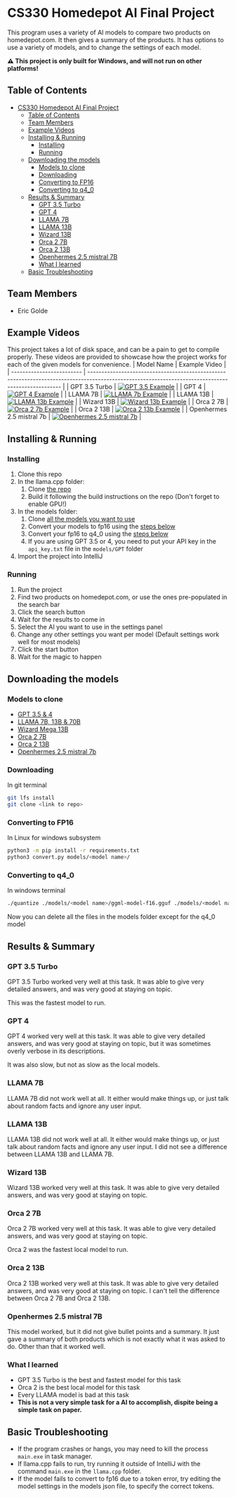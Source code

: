 # CS330 Homedepot AI Final Project
This program uses a variety of AI models to compare two products on homedepot.com. It then gives a summary of the products. It has options to use a variety of models, and to change the settings of each model.

**:warning: This project is only built for Windows, and will not run on other platforms!**

## Table of Contents
- [CS330 Homedepot AI Final Project](#cs330-homedepot-ai-final-project)
  - [Table of Contents](#table-of-contents)
  - [Team Members](#team-members)
  - [Example Videos](#example-videos)
  - [Installing \& Running](#installing--running)
    - [Installing](#installing)
    - [Running](#running)
  - [Downloading the models](#downloading-the-models)
    - [Models to clone](#models-to-clone)
    - [Downloading](#downloading)
    - [Converting to FP16](#converting-to-fp16)
    - [Converting to q4\_0](#converting-to-q4_0)
  - [Results \& Summary](#results--summary)
    - [GPT 3.5 Turbo](#gpt-35-turbo)
    - [GPT 4](#gpt-4)
    - [LLAMA 7B](#llama-7b)
    - [LLAMA 13B](#llama-13b)
    - [Wizard 13B](#wizard-13b)
    - [Orca 2 7B](#orca-2-7b)
    - [Orca 2 13B](#orca-2-13b)
    - [Openhermes 2.5 mistral 7B](#openhermes-25-mistral-7b)
    - [What I learned](#what-i-learned)
  - [Basic Troubleshooting](#basic-troubleshooting)

## Team Members
- Eric Golde

## Example Videos
This project takes a lot of disk space, and can be a pain to get to compile properly. These videos are provided to showcase how the project works for each of the given models for convenience.
| Model Name                | Example Video                                                                                                                                      |
| ------------------------- | -------------------------------------------------------------------------------------------------------------------------------------------------- |
| GPT 3.5 Turbo             | [![GPT 3.5 Example](https://markdown-videos-api.jorgenkh.no/url?url=https%3A%2F%2Fyoutu.be%2FEVEnqtYl0vY)](https://youtu.be/EVEnqtYl0vY)           |
| GPT 4                     | [![GPT 4 Example](https://markdown-videos-api.jorgenkh.no/url?url=https%3A%2F%2Fyoutu.be%2FN0SuDh7I9uM)](https://youtu.be/N0SuDh7I9uM)             |
| LLAMA 7B                  | [![LLAMA 7b Example](https://markdown-videos-api.jorgenkh.no/url?url=https%3A%2F%2Fyoutu.be%2FsvyEbFeL6C0)](https://youtu.be/svyEbFeL6C0)          |
| LLAMA 13B                 | [![LLAMA 13b Example](https://markdown-videos-api.jorgenkh.no/url?url=https%3A%2F%2Fyoutu.be%2FWrUIHKu7LLc)](https://youtu.be/WrUIHKu7LLc)         |
| Wizard 13B                | [![Wizard 13b Example](https://markdown-videos-api.jorgenkh.no/url?url=https%3A%2F%2Fyoutu.be%2FWrUIHKu7LLc)](https://youtu.be/WrUIHKu7LLc)        |
| Orca 2 7B                 | [![Orca 2 7b Example](https://markdown-videos-api.jorgenkh.no/url?url=https%3A%2F%2Fyoutu.be%2FcCSpiXtpkEE)](https://youtu.be/cCSpiXtpkEE)         |
| Orca 2 13B                | [![Orca 2 13b Example](https://markdown-videos-api.jorgenkh.no/url?url=https%3A%2F%2Fyoutu.be%2FFvGlrgcHDdA)](https://youtu.be/FvGlrgcHDdA)        |
| Openhermes 2.5 mistral 7b | [![Openhermes 2.5 mistral 7b](https://markdown-videos-api.jorgenkh.no/url?url=https%3A%2F%2Fyoutu.be%2Fu5XgjZUrYv4)](https://youtu.be/u5XgjZUrYv4) |

## Installing & Running
### Installing
1. Clone this repo
2. In the llama.cpp folder:
    1. Clone [the repo](https://github.com/ggerganov/llama.cpp/tree/b1483)
    2. Build it following the build instructions on the repo (Don't forget to enable GPU!)
3. In the models folder:
    1. Clone [all the models you want to use](#downloading-the-models)
    2. Convert your models to fp16 using the [steps below](#converting-to-fp16)
    3. Convert your fp16 to q4_0 using the [steps below](#converting-to-q4_0)
    4. If you are using GPT 3.5 or 4, you need to put your API key in the `api_key.txt` file in the `models/GPT` folder
4. Import the project into IntelliJ

### Running
1. Run the project
2. Find two products on homedepot.com, or use the ones pre-populated in the search bar
3. Click the search button
4. Wait for the results to come in
5. Select the AI you want to use in the settings panel
6. Change any other settings you want per model (Default settings work well for most models)
7. Click the start button
8. Wait for the magic to happen


## Downloading the models
### Models to clone
- [GPT 3.5 & 4](https://platform.openai.com/api-keys)
- [LLAMA 7B, 13B & 70B](https://github.com/facebookresearch/llama)
- [Wizard Mega 13B](https://huggingface.co/openaccess-ai-collective/wizard-mega-13b)
- [Orca 2 7B](https://huggingface.co/microsoft/Orca-2-7b)
- [Orca 2 13B](https://huggingface.co/microsoft/Orca-2-13b)
- [Openhermes 2.5 mistral 7b](https://huggingface.co/teknium/OpenHermes-2.5-Mistral-7B)

### Downloading
In git terminal
```bash
git lfs install
git clone <link to repo>
```

### Converting to FP16
In Linux for windows subsystem

```bash
python3 -m pip install -r requirements.txt
python3 convert.py models/<model name>/
```

### Converting to q4_0
In windows terminal

```bash
./quantize ./models/<model name>/ggml-model-f16.gguf ./models/<model name>/ggml-model-q4_0.gguf q4_0
```

Now you can delete all the files in the models folder except for the q4_0 model

## Results & Summary

### GPT 3.5 Turbo
GPT 3.5 Turbo worked very well at this task. It was able to give very detailed answers, and was very good at staying on topic.

This was the fastest model to run.

### GPT 4
GPT 4 worked very well at this task. It was able to give very detailed answers, and was very good at staying on topic, but it was sometimes overly verbose in its descriptions.

It was also slow, but not as slow as the local models.

### LLAMA 7B
LLAMA 7B did not work well at all. It either would make things up, or just talk about random facts and ignore any user input.

### LLAMA 13B
LLAMA 13B did not work well at all. It either would make things up, or just talk about random facts and ignore any user input. I did not see a difference between LLAMA 13B and LLAMA 7B.

### Wizard 13B
Wizard 13B worked very well at this task. It was able to give very detailed answers, and was very good at staying on topic.

### Orca 2 7B
Orca 2 7B worked very well at this task. It was able to give very detailed answers, and was very good at staying on topic.

Orca 2 was the fastest local model to run.

### Orca 2 13B
Orca 2 13B worked very well at this task. It was able to give very detailed answers, and was very good at staying on topic. I can't tell the difference between Orca 2 7B and Orca 2 13B.

### Openhermes 2.5 mistral 7B
This model worked, but it did not give bullet points and a summary. It just gave a summary of both products which is not exactly what it was asked to do. Other than that it worked well.

### What I learned
- GPT 3.5 Turbo is the best and fastest model for this task
- Orca 2 is the best local model for this task
- Every LLAMA model is bad at this task
- **This is not a very simple task for a AI to accomplish, dispite being a simple task on paper.**


## Basic Troubleshooting
- If the program crashes or hangs, you may need to kill the process `main.exe` in task manager.
- If llama.cpp fails to run, try running it outside of IntelliJ with the command `main.exe` in the `llama.cpp` folder.
- If the model fails to convert to fp16 due to a token error, try editing the model settings in the models json file, to specify the correct tokens.
